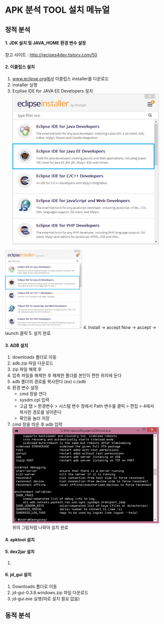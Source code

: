 # APK 분석 TOOL 설치 메뉴얼

## 정적 분석

#### 1. JDK 설치 및 JAVA_HOME 환경 변수 설정
참고 사이트 : http://recipes4dev.tistory.com/50


#### 2. 이클립스 설치
1. www.eclipse.org에서 이클립스 installer를 다운로드
2. installer 실행
3. Ecplise IDE for JAVA EE Developers 설치
 ![image1](./img/image1.png)
 <img src="/img/image1.png"  width="50%" height="50%">
4. Install -> accept Now -> accept -> launch 클릭
5. 설치 완료


#### 3. ADB 설치
 1) downloads 폴더로 이동
 2) adb.zip 파일 다운로드
 3) zip 파일 해제 후
 3) 압축 파일을 해제한 후 해제한 폴더를 본인이 편한 위치에 둔다
 4) adb 폴더의 경로를 복사한다
 (ex) c:/adb
 5) 환경 변수 설정
	- cmd 창을 연다
	- sysdm.cpl 입력
	- 고급 탭 > 환경변수 > 시스템 변수 창에서 Path 변수를 클릭 > 편집 > 4에서 복사한 경로를 넣어준다
	- 확인을 눌러 저장
6) cmd 창을 띄운 후 adb 입력
![image2](./img/image2.png)
위의 그림처럼 나와야 설치 완료


#### 4. apktool 설치


#### 5. dex2jar 설치
 1)


#### 6. jd_gui 설치
 1) Downloads 폴더로 이동
 2) jd-gui-0.3.6.windows.zip 파일 다운로드
 3) jd-gui.exe 실행(따로 설치 필요 없음)





 ## 동적 분석
